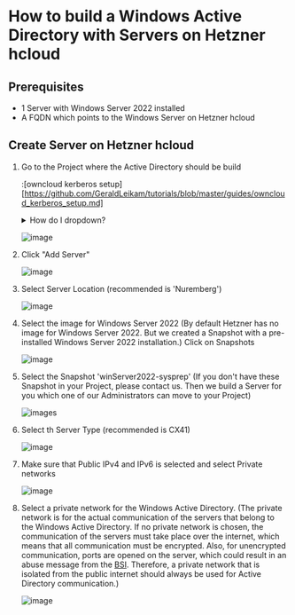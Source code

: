 # How to build a Windows Active Directory with Servers on Hetzner hcloud

## Prerequisites
* 1 Server with Windows Server 2022 installed
* A FQDN which points to the Windows Server on Hetzner hcloud

## Create Server on Hetzner hcloud
1. Go to the Project where the Active Directory should be build

   

   :[owncloud kerberos setup][https://github.com/GeraldLeikam/tutorials/blob/master/guides/owncloud_kerberos_setup.md]

    <details>
      <summary>How do I dropdown?</summary>
      <br>

      test

    </details>

   ![image](/old/imagesages/hetzner_hcloud_project_overview.png)

2. Click "Add Server"

    ![image](/old/imagesages/hetzner_hcloud_project_overview_add_server_button.png)

3. Select Server Location (recommended is 'Nuremberg')

   ![image](/old/imagesages/hetzner_create_windows_server_2022_active_directory_location.png)

4. Select the image for Windows Server 2022 (By default Hetzner has no image for Windows Server 2022. But we created a Snapshot with a pre-installed Windows Server 2022 installation.) Click on Snapshots

   ![image](/old/imagesages/hetzner_create_windows_server_2022_active_directory_image.png)

5. Select the Snapshot 'winServer2022-sysprep' (If you don't have these Snapshot in your Project, please contact us. Then we build a Server for you which one of our Administrators can move to your Project)

   ![images](/old/imagesages/hetzner_create_windows_server_2022_active_directory_snapshots.png)

6. Select th Server Type (recommended is CX41)

   ![image](/old/imagesages/hetzner_create_windows_server_2022_active_directory_server_type.png)

7. Make sure that Public IPv4 and IPv6 is selected and select Private networks

   ![image](/old/imagesages/hetzner_create_windows_server_2022_active_directory_networking.png)

8. Select a private network for the Windows Active Directory. (The private network is for the actual communication of the servers that belong to the Windows Active Directory. If no private network is chosen, the communication of the servers must take place over the internet, which means that all communication must be encrypted. Also, for unencrypted communication, ports are opened on the server, which could result in an abuse message from the [BSI](https://www.bsi.bund.de). Therefore, a private network that is isolated from the public internet should always be used for Active Directory communication.)

   ![image](/old/imagesages/hetzner_create_windows_server_2022_active_directory_networking_private_network.png)